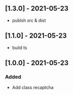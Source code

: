 ## [1.3.0] - 2021-05-23
- publsh src & dist
## [1.1.0] - 2021-05-23
- build ts
## [1.0.0] - 2021-05-23
### Added
- Add class recaptcha
